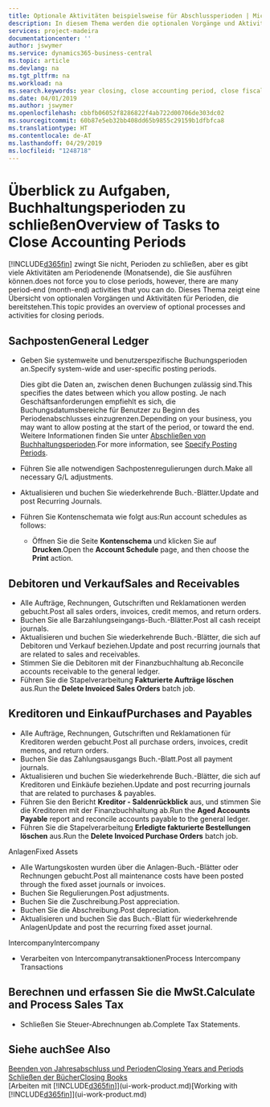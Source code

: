 ```yaml
---
title: Optionale Aktivitäten beispielsweise für Abschlussperioden | Microsoft Docs
description: In diesem Thema werden die optionalen Vorgänge und Aktivitäten Abschlussbuchhaltungsperioden in  Business Central dargelegt.
services: project-madeira
documentationcenter: ''
author: jswymer
ms.service: dynamics365-business-central
ms.topic: article
ms.devlang: na
ms.tgt_pltfrm: na
ms.workload: na
ms.search.keywords: year closing, close accounting period, close fiscal year, aging, creditor payments, vendor payments
ms.date: 04/01/2019
ms.author: jswymer
ms.openlocfilehash: cbbfb06052f8286822f4ab722d00706de303dc02
ms.sourcegitcommit: 60b87e5eb32bb408dd65b9855c29159b1dfbfca8
ms.translationtype: HT
ms.contentlocale: de-AT
ms.lasthandoff: 04/29/2019
ms.locfileid: "1248718"
---
```

# <a name="overview-of-tasks-to-close-accounting-periods"></a><span data-ttu-id="e7d85-103">Überblick zu Aufgaben, Buchhaltungsperioden zu schließen</span><span class="sxs-lookup"><span data-stu-id="e7d85-103">Overview of Tasks to Close Accounting Periods</span></span>
[!INCLUDE[d365fin](includes/d365fin_md.md)] <span data-ttu-id="e7d85-104">zwingt Sie nicht, Perioden zu schließen, aber es gibt viele Aktivitäten am Periodenende (Monatsende), die Sie ausführen können.</span><span class="sxs-lookup"><span data-stu-id="e7d85-104">does not force you to close periods, however, there are many period-end (month-end) activities that you can do.</span></span> <span data-ttu-id="e7d85-105">Dieses Thema zeigt eine Übersicht von optionalen Vorgängen und Aktivitäten für Perioden, die bereitstehen.</span><span class="sxs-lookup"><span data-stu-id="e7d85-105">This topic provides an overview of optional processes and activities for closing periods.</span></span>  

## <a name="general-ledger"></a><span data-ttu-id="e7d85-106">Sachposten</span><span class="sxs-lookup"><span data-stu-id="e7d85-106">General Ledger</span></span>
* <span data-ttu-id="e7d85-107">Geben Sie systemweite und benutzerspezifische Buchungsperioden an.</span><span class="sxs-lookup"><span data-stu-id="e7d85-107">Specify system-wide and user-specific posting periods.</span></span>  

    <span data-ttu-id="e7d85-108">Dies gibt die Daten an, zwischen denen Buchungen zulässig sind.</span><span class="sxs-lookup"><span data-stu-id="e7d85-108">This specifies the dates between which you allow posting.</span></span> <span data-ttu-id="e7d85-109">Je nach Geschäftsanforderungen empfiehlt es sich, die Buchungsdatumsbereiche für Benutzer zu Beginn des Periodenabschlusses einzugrenzen.</span><span class="sxs-lookup"><span data-stu-id="e7d85-109">Depending on your business, you may want to allow posting at the start of the period, or toward the end.</span></span> <span data-ttu-id="e7d85-110">Weitere Informationen finden Sie unter [Abschließen von Buchhaltungsperioden](finance-how-specify-posting-periods.md).</span><span class="sxs-lookup"><span data-stu-id="e7d85-110">For more information, see [Specify Posting Periods](finance-how-specify-posting-periods.md).</span></span>  
* <span data-ttu-id="e7d85-111">Führen Sie alle notwendigen Sachpostenregulierungen durch.</span><span class="sxs-lookup"><span data-stu-id="e7d85-111">Make all necessary G/L adjustments.</span></span>  
* <span data-ttu-id="e7d85-112">Aktualisieren und buchen Sie wiederkehrende Buch.-Blätter.</span><span class="sxs-lookup"><span data-stu-id="e7d85-112">Update and post Recurring Journals.</span></span>  
  <!--* Process Consolidations-->
* <span data-ttu-id="e7d85-113">Führen Sie Kontenschemata wie folgt aus:</span><span class="sxs-lookup"><span data-stu-id="e7d85-113">Run account schedules as follows:</span></span>  
  * <span data-ttu-id="e7d85-114">Öffnen Sie die Seite **Kontenschema** und klicken Sie auf **Drucken**.</span><span class="sxs-lookup"><span data-stu-id="e7d85-114">Open the **Account Schedule** page, and then choose the **Print** action.</span></span>  

## <a name="sales-and-receivables"></a><span data-ttu-id="e7d85-115">Debitoren und Verkauf</span><span class="sxs-lookup"><span data-stu-id="e7d85-115">Sales and Receivables</span></span>
* <span data-ttu-id="e7d85-116">Alle Aufträge, Rechnungen, Gutschriften und Reklamationen werden gebucht.</span><span class="sxs-lookup"><span data-stu-id="e7d85-116">Post all sales orders, invoices, credit memos, and return orders.</span></span>  
* <span data-ttu-id="e7d85-117">Buchen Sie alle Barzahlungseingangs-Buch.-Blätter.</span><span class="sxs-lookup"><span data-stu-id="e7d85-117">Post all cash receipt journals.</span></span>  
* <span data-ttu-id="e7d85-118">Aktualisieren und buchen Sie wiederkehrende Buch.-Blätter, die sich auf Debitoren und Verkauf beziehen.</span><span class="sxs-lookup"><span data-stu-id="e7d85-118">Update and post recurring journals that are related to sales and receivables.</span></span>  
* <span data-ttu-id="e7d85-119">Stimmen Sie die Debitoren mit der Finanzbuchhaltung ab.</span><span class="sxs-lookup"><span data-stu-id="e7d85-119">Reconcile accounts receivable to the general ledger.</span></span>  
* <span data-ttu-id="e7d85-120">Führen Sie die Stapelverarbeitung **Fakturierte Aufträge löschen** aus.</span><span class="sxs-lookup"><span data-stu-id="e7d85-120">Run the **Delete Invoiced Sales Orders** batch job.</span></span>  

## <a name="purchases-and-payables"></a><span data-ttu-id="e7d85-121">Kreditoren und Einkauf</span><span class="sxs-lookup"><span data-stu-id="e7d85-121">Purchases and Payables</span></span>
* <span data-ttu-id="e7d85-122">Alle Aufträge, Rechnungen, Gutschriften und Reklamationen für Kreditoren werden gebucht.</span><span class="sxs-lookup"><span data-stu-id="e7d85-122">Post all purchase orders, invoices, credit memos, and return orders.</span></span>  
* <span data-ttu-id="e7d85-123">Buchen Sie das Zahlungsausgangs Buch.-Blatt.</span><span class="sxs-lookup"><span data-stu-id="e7d85-123">Post all payment journals.</span></span>  
* <span data-ttu-id="e7d85-124">Aktualisieren und buchen Sie wiederkehrende Buch.-Blätter, die sich auf Kreditoren und Einkäufe beziehen.</span><span class="sxs-lookup"><span data-stu-id="e7d85-124">Update and post recurring journals that are related to purchases & payables.</span></span>  
* <span data-ttu-id="e7d85-125">Führen Sie den Bericht **Kreditor - Saldenrückblick** aus, und stimmen Sie die Kreditoren mit der Finanzbuchhaltung ab.</span><span class="sxs-lookup"><span data-stu-id="e7d85-125">Run the **Aged Accounts Payable** report and reconcile accounts payable to the general ledger.</span></span>  
* <span data-ttu-id="e7d85-126">Führen Sie die Stapelverarbeitung **Erledigte fakturierte Bestellungen löschen** aus.</span><span class="sxs-lookup"><span data-stu-id="e7d85-126">Run the **Delete Invoiced Purchase Orders** batch job.</span></span>  

<span data-ttu-id="e7d85-127">Anlagen</span><span class="sxs-lookup"><span data-stu-id="e7d85-127">Fixed Assets</span></span>
* <span data-ttu-id="e7d85-128">Alle Wartungskosten wurden über die Anlagen-Buch.-Blätter oder Rechnungen gebucht.</span><span class="sxs-lookup"><span data-stu-id="e7d85-128">Post all maintenance costs have been posted through the fixed asset journals or invoices.</span></span>
* <span data-ttu-id="e7d85-129">Buchen Sie Regulierungen.</span><span class="sxs-lookup"><span data-stu-id="e7d85-129">Post adjustments.</span></span>
* <span data-ttu-id="e7d85-130">Buchen Sie die Zuschreibung.</span><span class="sxs-lookup"><span data-stu-id="e7d85-130">Post appreciation.</span></span>
* <span data-ttu-id="e7d85-131">Buchen Sie die Abschreibung.</span><span class="sxs-lookup"><span data-stu-id="e7d85-131">Post depreciation.</span></span>
* <span data-ttu-id="e7d85-132">Aktualisieren und buchen Sie das Buch.-Blatt für wiederkehrende Anlagen</span><span class="sxs-lookup"><span data-stu-id="e7d85-132">Update and post the recurring fixed asset journal.</span></span>

<span data-ttu-id="e7d85-133">Intercompany</span><span class="sxs-lookup"><span data-stu-id="e7d85-133">Intercompany</span></span>
* <span data-ttu-id="e7d85-134">Verarbeiten von Intercompanytransaktionen</span><span class="sxs-lookup"><span data-stu-id="e7d85-134">Process Intercompany Transactions</span></span>

## <a name="calculate-and-process-sales-tax"></a><span data-ttu-id="e7d85-135">Berechnen und erfassen Sie die MwSt.</span><span class="sxs-lookup"><span data-stu-id="e7d85-135">Calculate and Process Sales Tax</span></span>
* <span data-ttu-id="e7d85-136">Schließen Sie Steuer-Abrechnungen ab.</span><span class="sxs-lookup"><span data-stu-id="e7d85-136">Complete Tax Statements.</span></span>  

## <a name="see-also"></a><span data-ttu-id="e7d85-137">Siehe auch</span><span class="sxs-lookup"><span data-stu-id="e7d85-137">See Also</span></span>
[<span data-ttu-id="e7d85-138">Beenden von Jahresabschluss und Perioden</span><span class="sxs-lookup"><span data-stu-id="e7d85-138">Closing Years and Periods</span></span>](year-close-years-periods.md)  
[<span data-ttu-id="e7d85-139">Schließen der Bücher</span><span class="sxs-lookup"><span data-stu-id="e7d85-139">Closing Books</span></span>](year-close-books.md)  
<span data-ttu-id="e7d85-140">[Arbeiten mit [!INCLUDE[d365fin](includes/d365fin_md.md)]](ui-work-product.md)</span><span class="sxs-lookup"><span data-stu-id="e7d85-140">[Working with [!INCLUDE[d365fin](includes/d365fin_md.md)]](ui-work-product.md)</span></span>

